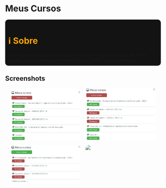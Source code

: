 # Meus Cursos
<div style="background: #131313; padding: 10px; border-radius: 10px;">
    <h1 style="color: orange;">ℹ Sobre</h1>
    Com essa extensão os alunos conseguem organizar a lista de Meus Cursos no Painel da plataforma EAD do IFMG Campus Bambuí.
</div>

## Screenshots
<div style="display: flex; flex-direction: column; width: 100%; justify-content: space-evenly;">
    <div style="display: flex; width: 100%; max-height: 800px;justify-content: space-evenly; margin-bottom: 3%">
        <img src="./screenshots/screenshot1.png" width = "45%" style="border-radius: 10px;">
        <img src="./screenshots/screenshot2.png" width = "45%" style="border-radius: 10px">
    </div>
    <div style="display: flex; width: 100%; max-height: 800px; justify-content: space-evenly;">
        <img src="./screenshots/screenshot3.png" width = "45%" style="border-radius: 10px;">
        <img src="./screenshots/screen.gif" width = "45%" style="border-radius: 10px">
    </div>
</div>

